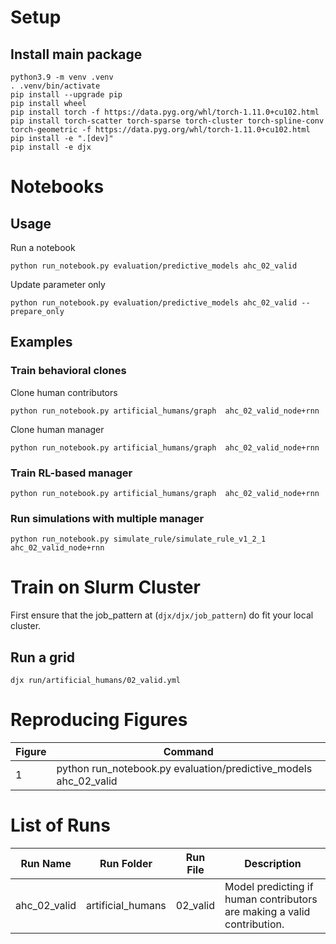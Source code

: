 # Setup

## Install main package

```
python3.9 -m venv .venv
. .venv/bin/activate
pip install --upgrade pip
pip install wheel
pip install torch -f https://data.pyg.org/whl/torch-1.11.0+cu102.html
pip install torch-scatter torch-sparse torch-cluster torch-spline-conv torch-geometric -f https://data.pyg.org/whl/torch-1.11.0+cu102.html
pip install -e ".[dev]"
pip install -e djx
```

# Notebooks

## Usage

Run a notebook

```
python run_notebook.py evaluation/predictive_models ahc_02_valid
```

Update parameter only

```
python run_notebook.py evaluation/predictive_models ahc_02_valid --prepare_only
```

## Examples

### Train behavioral clones

Clone human contributors

```
python run_notebook.py artificial_humans/graph  ahc_02_valid_node+rnn
```

Clone human manager

```
python run_notebook.py artificial_humans/graph  ahc_02_valid_node+rnn
```

### Train RL-based manager

```
python run_notebook.py artificial_humans/graph  ahc_02_valid_node+rnn
```

### Run simulations with multiple manager

```
python run_notebook.py simulate_rule/simulate_rule_v1_2_1  ahc_02_valid_node+rnn
```

# Train on Slurm Cluster

First ensure that the job_pattern at (`djx/djx/job_pattern`) do fit your local
cluster.

## Run a grid

```
djx run/artificial_humans/02_valid.yml
```

# Reproducing Figures

| Figure | Command                                                          |
| ------ | ---------------------------------------------------------------- |
| 1      | python run_notebook.py evaluation/predictive_models ahc_02_valid |

# List of Runs

| Run Name     | Run Folder        | Run File | Description                                                             |
| ------------ | ----------------- | -------- | ----------------------------------------------------------------------- |
| ahc_02_valid | artificial_humans | 02_valid | Model predicting if human contributors are making a valid contribution. |
